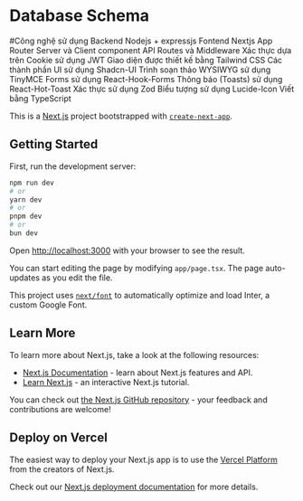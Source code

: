 

# Database Schema



#Công nghệ sử dụng
Backend Nodejs + expressjs
Fontend Nextjs
App Router
Server và Client component
API Routes và Middleware
Xác thực dựa trên Cookie sử dụng JWT
Giao diện được thiết kế bằng Tailwind CSS
Các thành phần UI sử dụng Shadcn-UI
Trình soạn thảo WYSIWYG sử dụng TinyMCE
Forms sử dụng React-Hook-Forms
Thông báo (Toasts) sử dụng React-Hot-Toast
Xác thực sử dụng Zod
Biểu tượng sử dụng Lucide-Icon
Viết bằng TypeScript

This is a [Next.js](https://nextjs.org/) project bootstrapped with [`create-next-app`](https://github.com/vercel/next.js/tree/canary/packages/create-next-app).

## Getting Started

First, run the development server:

```bash
npm run dev
# or
yarn dev
# or
pnpm dev
# or
bun dev
```

Open [http://localhost:3000](http://localhost:3000) with your browser to see the result.

You can start editing the page by modifying `app/page.tsx`. The page auto-updates as you edit the file.

This project uses [`next/font`](https://nextjs.org/docs/basic-features/font-optimization) to automatically optimize and load Inter, a custom Google Font.

## Learn More

To learn more about Next.js, take a look at the following resources:

- [Next.js Documentation](https://nextjs.org/docs) - learn about Next.js features and API.
- [Learn Next.js](https://nextjs.org/learn) - an interactive Next.js tutorial.

You can check out [the Next.js GitHub repository](https://github.com/vercel/next.js/) - your feedback and contributions are welcome!

## Deploy on Vercel

The easiest way to deploy your Next.js app is to use the [Vercel Platform](https://vercel.com/new?utm_medium=default-template&filter=next.js&utm_source=create-next-app&utm_campaign=create-next-app-readme) from the creators of Next.js.

Check out our [Next.js deployment documentation](https://nextjs.org/docs/deployment) for more details.
